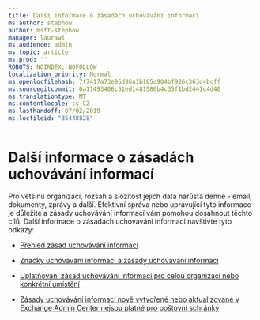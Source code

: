 ```yaml
---
title: Další informace o zásadách uchovávání informací
ms.author: stephow
author: msft-stephow
manager: laurawi
ms.audience: admin
ms.topic: article
ms.prod: ''
ROBOTS: NOINDEX, NOFOLLOW
localization_priority: Normal
ms.openlocfilehash: 7f7417a73e95d96a1b105d904bf926c363d4bcff
ms.sourcegitcommit: 0a11493406c51ed1481586b4c35f1bd2441c4d40
ms.translationtype: MT
ms.contentlocale: cs-CZ
ms.lasthandoff: 07/02/2019
ms.locfileid: "35448828"
---
```

# <a name="more-info-about-retention-policies"></a>Další informace o zásadách uchovávání informací

Pro většinu organizací, rozsah a složitost jejich data narůstá denně - email, dokumenty, zprávy a další.
Efektivní správa nebo upravující tyto informace je důležité a zásady uchovávání informací vám pomohou dosáhnout těchto cílů. Další informace o zásadách uchovávání informací navštivte tyto odkazy:

- [Přehled zásad uchovávání informací](https://docs.microsoft.com/office365/securitycompliance/retention-policies)

- [Značky uchovávání informací a zásady uchovávání informací](https://docs.microsoft.com/exchange/security-and-compliance/messaging-records-management/retention-tags-and-policies)

- [Uplatňování zásad uchovávání informací pro celou organizaci nebo konkrétní umístění](https://docs.microsoft.com/office365/securitycompliance/retention-policies#applying-a-retention-policy-to-an-entire-organization-or-specific-locations)

- [Zásady uchovávání informací nově vytvořené nebo aktualizované v Exchange Admin Center nejsou platné pro poštovní schránky](https://docs.microsoft.com/alchemyinsights/retention-policies-in-exchange-admin-center-not-working)

